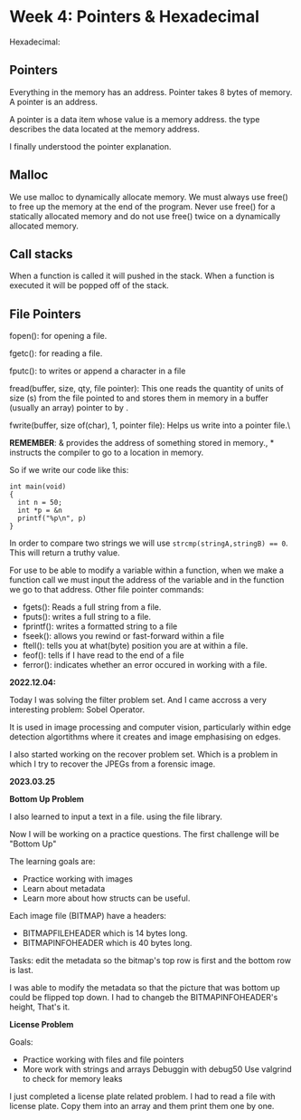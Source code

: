 # Week 4: Pointers & Hexadecimal

Hexadecimal:

## Pointers


Everything in the memory has an address.
Pointer takes 8 bytes of memory. A pointer is an address.

A pointer is a data item whose value is a memory address. the type describes the data located at the memory address.

I finally understood the pointer explanation.

## Malloc

We use malloc to dynamically allocate memory. We must always use free() to free up the memory at the end of the program.
Never use free() for a statically allocated memory and do not use free() twice on a dynamically allocated memory.

## Call stacks

When a function is called it will pushed in the stack. When a function is executed it will be popped off of the stack.


## File Pointers

fopen(): for opening a file.

fgetc(): for reading a file.

fputc(): to writes or append a character in a file

fread(buffer, size, qty, file pointer): This one reads the quantity of units of size (s) from the file pointed to and stores them in memory in a buffer (usually an array) pointer to by <buffer>.
  
fwrite(buffer, size of(char), 1, pointer file): Helps us write into a pointer file.\
  
 **REMEMBER**: & provides the address of something stored in memory., * instructs the compiler to go to a location in memory. 
  
So if we write our code like this:
  
  ```
  int main(void)
  {
    int n = 50;
    int *p = &n
    printf("%p\n", p)
  }
  ```
In order to compare two strings we will use `strcmp(stringA,stringB) == 0`. This will return a truthy value.
  
  
For use to be able to modify a variable within a function, when we make a function call we must input the address of the variable and in the function we go to that address.
Other file pointer commands:
  
- fgets(): Reads a full string from a file.
- fputs(): writes a full string to a file.
- fprintf(): writes a formatted string to a file
- fseek(): allows you rewind or fast-forward within a file
- ftell(): tells you at what(byte) position you are at within a file.
- feof(): tells if I have read to the end of a file
- ferror(): indicates whether an error occured in working with a file.
  
**2022.12.04:**
  
  Today I was solving the filter problem set. And I came accross a very interesting problem: Sobel Operator.
  
  It is used in image processing and computer vision, particularly within edge detection algortithms where it creates and image emphasising on edges.
 
  I also started working on the recover  problem set. Which is a problem in which I try to recover the JPEGs from a forensic image.

  
  **2023.03.25**
  
  **Bottom Up Problem**
  
  I also learned to input a text in a file. using the file library.
  
  Now I will be working on a practice questions. The first challenge will be "Bottom Up"
  
  
  The learning goals are:
  - Practice working with images
  - Learn about metadata
  - Learn more about how structs can be useful.
  
  
  Each image file (BITMAP) have a headers:
  - BITMAPFILEHEADER which is 14 bytes long.
  - BITMAPINFOHEADER which is 40 bytes long.
  
  Tasks: edit the metadata so the bitmap's top row is first and the bottom row is last.
  
  I was able to modify  the metadata so that the picture that was bottom up could be flipped top down. I had to changeb the BITMAPINFOHEADER's height, That's it.
  
  
  
  **License Problem**
  
  Goals:
  
  - Practice working with files and file pointers
  - More work with strings and arrays
  Debuggin with debug50
  Use valgrind to check for memory leaks
  
  I just completed a license plate related problem. I had to read a file with license plate. Copy them into an array and them print them one by one. 
  
